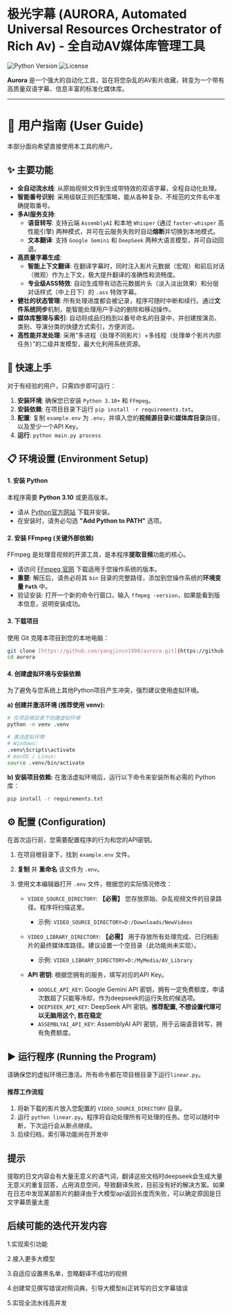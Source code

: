 # 极光字幕 (AURORA, Automated Universal Resources Orchestrator of Rich Av) - 全自动AV媒体库管理工具

![Python Version](https://img.shields.io/badge/python-3.10+-blue.svg)
![License](https://img.shields.io/badge/license-MIT-green.svg)

**Aurora** 是一个强大的自动化工具，旨在将您杂乱的AV影片收藏，转变为一个带有高质量双语字幕、信息丰富的标准化媒体库。

---

# 📖 用户指南 (User Guide)

本部分面向希望直接使用本工具的用户。

## ✨ 主要功能

* **全自动流水线**: 从原始视频文件到生成带特效的双语字幕，全程自动化处理。
* **智能番号识别**: 采用级联正则匹配策略，能从各种复杂、不规范的文件名中准确提取番号。
* **多AI服务支持**:
    * **语音转写**: 支持云端 `AssemblyAI` 和本地 `Whisper` (通过 `faster-whisper` 高性能引擎) 两种模式，并可在云服务失败时自动**熔断**并切换到本地模式。
    * **文本翻译**: 支持 `Google Gemini` 和 `DeepSeek` 两种大语言模型，并可自动回退。
* **高质量字幕生成**:
    * **智能上下文翻译**: 在翻译字幕时，同时注入影片元数据（宏观）和前后对话（微观）作为上下文，极大提升翻译的准确性和流畅度。
    * **专业级ASS特效**: 自动生成带有动态元数据片头（淡入淡出效果）和分层对话样式（中上日下）的 `.ass` 特效字幕。
* **健壮的状态管理**: 所有处理进度都会被记录，程序可随时中断和续行。通过**文件系统同步**机制，能智能处理用户手动的删除和移动操作。
* **媒体库整理与索引**: 自动将成品归档到以番号命名的目录中，并创建按演员、类别、导演分类的快捷方式索引，方便浏览。
* **高性能并发处理**: 采用“多进程（处理不同影片）+多线程（处理单个影片内部任务）”的二级并发模型，最大化利用系统资源。

## 🚀 快速上手

对于有经验的用户，只需四步即可运行：

1.  **安装环境**: 确保您已安装 `Python 3.10+` 和 `FFmpeg`。
2.  **安装依赖**: 在项目目录下运行 `pip install -r requirements.txt`。
3.  **配置**: 复制 `example.env` 为 `.env`，并填入您的**视频源目录**和**媒体库目录**路径，以及至少一个API Key。
4.  **运行**: `python main.py process`

## 📋 环境设置 (Environment Setup)

#### 1. 安装 Python
本程序需要 **Python 3.10** 或更高版本。
-   请从 [Python官方网站](https://www.python.org/downloads/) 下载并安装。
-   在安装时，请务必勾选 **"Add Python to PATH"** 选项。

#### 2. 安装 FFmpeg (关键外部依赖)
FFmpeg 是处理音视频的开源工具，是本程序**提取音频**功能的核心。
-   请访问 [FFmpeg 官网](https://ffmpeg.org/download.html) 下载适用于您操作系统的版本。
-   **重要**: 解压后，请务必将其 `bin` 目录的完整路径，添加到您操作系统的**环境变量 `Path`** 中。
-   验证安装: 打开一个新的命令行窗口，输入 `ffmpeg -version`，如果能看到版本信息，说明安装成功。

#### 3. 下载项目
使用 Git 克隆本项目到您的本地电脑：
```bash
git clone [https://github.com/yangjincn1998/aurora.git](https://github.com/yangjincn1998/aurora.git)
cd aurora
````

#### 4\. 创建虚拟环境与安装依赖

为了避免与您系统上其他Python项目产生冲突，强烈建议使用虚拟环境。

**a) 创建并激活环境 (推荐使用 venv):**

```bash
# 在项目根目录下创建虚拟环境
python -m venv .venv

# 激活虚拟环境
# Windows:
.venv\Scripts\activate
# macOS / Linux:
source .venv/bin/activate
```

**b) 安装项目依赖:**
在激活虚拟环境后，运行以下命令来安装所有必需的 Python 库：

```bash
pip install -r requirements.txt
```

## ⚙️ 配置 (Configuration)

在首次运行前，您需要配置程序的行为和您的API密钥。

1.  在项目根目录下，找到 `example.env` 文件。

2.  **复制** 并 **重命名** 该文件为 `.env`。

3.  使用文本编辑器打开 `.env` 文件，根据您的实际情况修改：

      * `VIDEO_SOURCE_DIRECTORY`: **【必需】** 您存放原始、杂乱视频文件的目录路径。程序将扫描这里。

          * 示例: `VIDEO_SOURCE_DIRECTORY=D:/Downloads/NewVideos`

      * `VIDEO_LIBRARY_DIRECTORY`: **【必需】** 用于存放所有处理完成、已归档影片的最终媒体库路径。建议设置一个空目录（此功能尚未实现）。

          * 示例: `VIDEO_LIBRARY_DIRECTORY=D:/MyMedia/AV_Library`

      * **API 密钥**: 根据您拥有的服务，填写对应的API Key。

          * `GOOGLE_API_KEY`: Google Gemini API 密钥，拥有一定免费额度，申请次数超了只能等冷却，作为deepseek的运行失败的候选项。
          * `DEEPSEEK_API_KEY`: DeepSeek API 密钥。**推荐配置, 不想设置代理可以无脑用这个, 胜在稳定**
          * `ASSEMBLYAI_API_KEY`: AssemblyAI API 密钥，用于云端语音转写，拥有免费额度。

## ▶️ 运行程序 (Running the Program)

请确保您的虚拟环境已激活。所有命令都在项目根目录下运行`linear.py`。

#### 推荐工作流程

1.  将新下载的影片放入您配置的 `VIDEO_SOURCE_DIRECTORY` 目录。
2.  运行 `python linear.py`。程序将自动处理所有可处理的任务。您可以随时中断，下次运行会从断点继续。
3.  后续归档，索引等功能尚在开发中

## 提示

提取的日文内容会有大量无意义的语气词，翻译这些文档时deepseek会生成大量无意义的重复回答，占用消息空间，导致翻译失败，目前没有好的解决方案。如果在日志中发现某部影片的翻译由于大模型api返回长度而失败，可以确定原因是日文字幕质量太差
 
## 后续可能的迭代开发内容
1.实现索引功能

2.接入更多大模型

3.自适应设置黑名单，忽略翻译不成功的视频

4.创建常见撰写错误对照词典，引导大模型纠正转写的日文字幕错误

5.实现全流水线高并发
